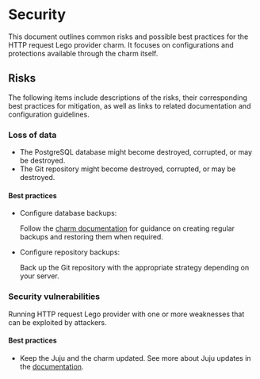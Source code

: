 # Security

This document outlines common risks and possible best practices for the HTTP request Lego provider charm. It focuses on configurations and protections available through the charm itself.

## Risks

The following items include descriptions of the risks, their corresponding best practices for mitigation, as well as links to related documentation and configuration guidelines.

### Loss of data

- The PostgreSQL database might become destroyed, corrupted, or may be destroyed.
- The Git repository might become destroyed, corrupted, or may be destroyed.

#### Best practices

- Configure database backups:

  Follow the [charm documentation](https://charmhub.io/httprequest-lego-provider/docs/how-to-backup-and-restore) for guidance on creating regular backups and restoring them when required.
  
- Configure repository backups:

  Back up the Git repository with the appropriate strategy depending on your server.

### Security vulnerabilities

Running HTTP request Lego provider with one or more weaknesses that can be exploited by attackers.

#### Best practices

- Keep the Juju and the charm updated. See more about Juju updates in the [documentation](https://documentation.ubuntu.com/juju/latest/explanation/juju-security/index.html#regular-updates-and-patches).
